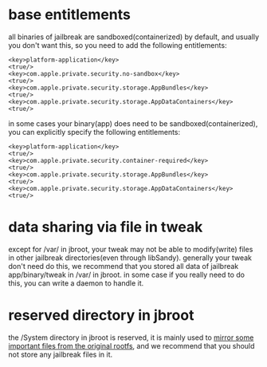 # base entitlements

all binaries of jailbreak are sandboxed(containerized) by default, 
and usually you don't want this, so you need to add the following entitlements:

```
<key>platform-application</key>
<true/>
<key>com.apple.private.security.no-sandbox</key>
<true/>
<key>com.apple.private.security.storage.AppBundles</key>
<true/>
<key>com.apple.private.security.storage.AppDataContainers</key>
<true/>
```

in some cases your binary(app) does need to be sandboxed(containerized), you can explicitly specify the following entitlements:

```
<key>platform-application</key>
<true/>
<key>com.apple.private.security.container-required</key>
<true/>
<key>com.apple.private.security.storage.AppBundles</key>
<true/>
<key>com.apple.private.security.storage.AppDataContainers</key>
<true/>
```

# data sharing via file in tweak

except for /var/ in jbroot, your tweak may not be able to modify(write) files in other jailbreak directories(even through libSandy). 
generally your tweak don't need do this, we recommend that you stored all data of jailbreak app/binary/tweak in /var/ in jbroot.
in some case if you really need to do this, you can write a daemon to handle it.


# reserved directory in jbroot

the /System directory in jbroot is reserved, it is mainly used to [mirror some important files from the original rootfs](filemirror.md), 
and we recommend that you should not store any jailbreak files in it.


